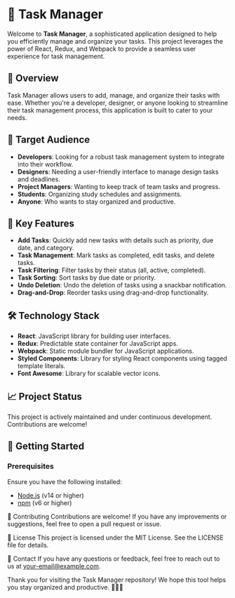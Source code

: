 # 📝 Task Manager

Welcome to **Task Manager**, a sophisticated application designed to help you efficiently manage and organize your tasks. This project leverages the power of React, Redux, and Webpack to provide a seamless user experience for task management.

## 🌟 Overview

Task Manager allows users to add, manage, and organize their tasks with ease. Whether you're a developer, designer, or anyone looking to streamline their task management process, this application is built to cater to your needs.

## 🎯 Target Audience

- **Developers**: Looking for a robust task management system to integrate into their workflow.
- **Designers**: Needing a user-friendly interface to manage design tasks and deadlines.
- **Project Managers**: Wanting to keep track of team tasks and progress.
- **Students**: Organizing study schedules and assignments.
- **Anyone**: Who wants to stay organized and productive.

## 🚀 Key Features

- **Add Tasks**: Quickly add new tasks with details such as priority, due date, and category.
- **Task Management**: Mark tasks as completed, edit tasks, and delete tasks.
- **Task Filtering**: Filter tasks by their status (all, active, completed).
- **Task Sorting**: Sort tasks by due date or priority.
- **Undo Deletion**: Undo the deletion of tasks using a snackbar notification.
- **Drag-and-Drop**: Reorder tasks using drag-and-drop functionality.

## 🛠️ Technology Stack

- **React**: JavaScript library for building user interfaces.
- **Redux**: Predictable state container for JavaScript apps.
- **Webpack**: Static module bundler for JavaScript applications.
- **Styled Components**: Library for styling React components using tagged template literals.
- **Font Awesome**: Library for scalable vector icons.

## 📈 Project Status

This project is actively maintained and under continuous development. Contributions are welcome!

## 📝 Getting Started

### Prerequisites

Ensure you have the following installed:

- [Node.js](https://nodejs.org/) (v14 or higher)
- [npm](https://www.npmjs.com/) (v6 or higher)


🤝 Contributing
Contributions are welcome! If you have any improvements or suggestions, feel free to open a pull request or issue.

📄 License
This project is licensed under the MIT License. See the LICENSE file for details.

📧 Contact
If you have any questions or feedback, feel free to reach out to us at your-email@example.com.

Thank you for visiting the Task Manager repository! We hope this tool helps you stay organized and productive. 🧑‍💻🎉
